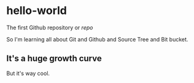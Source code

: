 # hello-world
The first Github repository or *repo*

So I'm learning all about Git and Github and Source Tree and Bit bucket.

## It's a huge growth curve
But it's way cool.
